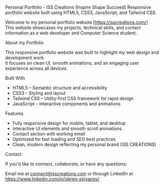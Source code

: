 Personal Portfolio - ISS Creations (Inspire Shape Succeed)
Responsive portfolio website built using HTML5, CSS3, JavaScript, and Tailwind CSS.

Welcome to my personal portfolio website [https://isscreations.com/]  
This website showcases my projects, technical skills, and contact information as a web developer and Computer Science student.

About my Portfolio

This responsive portfolio website was built to highlight my web design and development work.  
It focuses on clean UI, smooth animations, and an engaging user experience across all devices.

Built With

- HTML5 – Semantic structure and accessibility  
- CSS3 – Styling and layout  
- Tailwind CSS – Utility-first CSS framework for rapid design  
- JavaScript – Interactive components and animations  

Features

- Fully responsive design for mobile, tablet, and desktop  
- Interactive UI elements and smooth scroll animations  
- Contact section with working email
- Optimized for fast loading and SEO best practices  
- Clean, modern design reflecting my personal brand (ISS CREATIONS)

Contact

If you'd like to connect, collaborate, or have any questions:  

Email me at connect@isscreations.com
or
through LinkedIn at https://www.linkedin.com/in/iskren-stoyanov/
